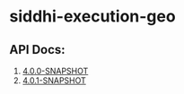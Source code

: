 # siddhi-execution-geo

## API Docs:

1. <a href="./api/4.0.0-SNAPSHOT">4.0.0-SNAPSHOT</a>
1. <a href="./api/4.0.1-SNAPSHOT">4.0.1-SNAPSHOT</a>
